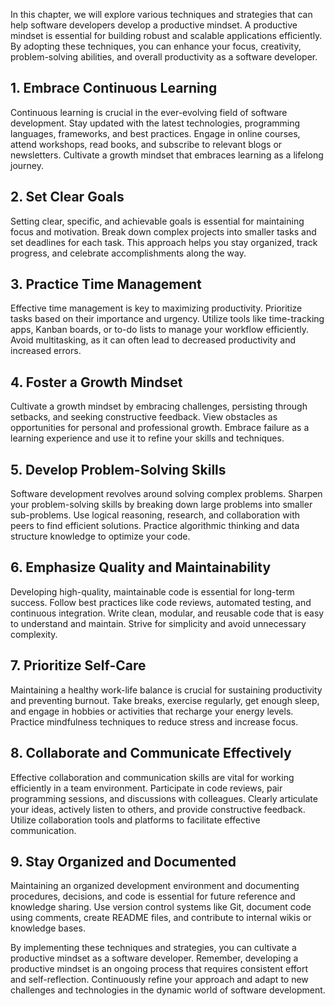 
In this chapter, we will explore various techniques and strategies that can help software developers develop a productive mindset. A productive mindset is essential for building robust and scalable applications efficiently. By adopting these techniques, you can enhance your focus, creativity, problem-solving abilities, and overall productivity as a software developer.

1\. Embrace Continuous Learning
------------------------------

Continuous learning is crucial in the ever-evolving field of software development. Stay updated with the latest technologies, programming languages, frameworks, and best practices. Engage in online courses, attend workshops, read books, and subscribe to relevant blogs or newsletters. Cultivate a growth mindset that embraces learning as a lifelong journey.

2\. Set Clear Goals
------------------

Setting clear, specific, and achievable goals is essential for maintaining focus and motivation. Break down complex projects into smaller tasks and set deadlines for each task. This approach helps you stay organized, track progress, and celebrate accomplishments along the way.

3\. Practice Time Management
---------------------------

Effective time management is key to maximizing productivity. Prioritize tasks based on their importance and urgency. Utilize tools like time-tracking apps, Kanban boards, or to-do lists to manage your workflow efficiently. Avoid multitasking, as it can often lead to decreased productivity and increased errors.

4\. Foster a Growth Mindset
--------------------------

Cultivate a growth mindset by embracing challenges, persisting through setbacks, and seeking constructive feedback. View obstacles as opportunities for personal and professional growth. Embrace failure as a learning experience and use it to refine your skills and techniques.

5\. Develop Problem-Solving Skills
---------------------------------

Software development revolves around solving complex problems. Sharpen your problem-solving skills by breaking down large problems into smaller sub-problems. Use logical reasoning, research, and collaboration with peers to find efficient solutions. Practice algorithmic thinking and data structure knowledge to optimize your code.

6\. Emphasize Quality and Maintainability
----------------------------------------

Developing high-quality, maintainable code is essential for long-term success. Follow best practices like code reviews, automated testing, and continuous integration. Write clean, modular, and reusable code that is easy to understand and maintain. Strive for simplicity and avoid unnecessary complexity.

7\. Prioritize Self-Care
-----------------------

Maintaining a healthy work-life balance is crucial for sustaining productivity and preventing burnout. Take breaks, exercise regularly, get enough sleep, and engage in hobbies or activities that recharge your energy levels. Practice mindfulness techniques to reduce stress and increase focus.

8\. Collaborate and Communicate Effectively
------------------------------------------

Effective collaboration and communication skills are vital for working efficiently in a team environment. Participate in code reviews, pair programming sessions, and discussions with colleagues. Clearly articulate your ideas, actively listen to others, and provide constructive feedback. Utilize collaboration tools and platforms to facilitate effective communication.

9\. Stay Organized and Documented
--------------------------------

Maintaining an organized development environment and documenting procedures, decisions, and code is essential for future reference and knowledge sharing. Use version control systems like Git, document code using comments, create README files, and contribute to internal wikis or knowledge bases.

By implementing these techniques and strategies, you can cultivate a productive mindset as a software developer. Remember, developing a productive mindset is an ongoing process that requires consistent effort and self-reflection. Continuously refine your approach and adapt to new challenges and technologies in the dynamic world of software development.
